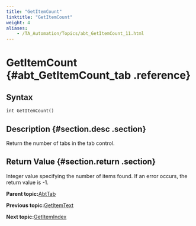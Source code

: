 ```yaml
--- 
title: "GetItemCount"
linktitle: "GetItemCount"
weight: 4
aliases: 
    - /TA_Automation/Topics/abt_GetItemCount_11.html
---
```

# GetItemCount {#abt_GetItemCount_tab .reference}

## Syntax

`int GetItemCount()`

## Description {#section.desc .section}

Return the number of tabs in the tab control.

## Return Value {#section.return .section}

Integer value specifying the number of items found. If an error occurs, the return value is -1.

**Parent topic:**[AbtTab](../../TA_Automation/Topics/abt_AbtTab.html)

**Previous topic:**[GetItemText](../../TA_Automation/Topics/abt_GetItemText_11.html)

**Next topic:**[GetItemIndex](../../TA_Automation/Topics/abt_GetItemIndex_11.html)


